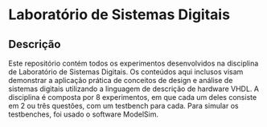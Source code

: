 # Laboratório de Sistemas Digitais

## Descrição

Este repositório contém todos os experimentos desenvolvidos na disciplina de Laboratório de Sistemas Digitais. Os conteúdos aqui inclusos visam demonstrar a aplicação prática de conceitos de design e análise de sistemas digitais utilizando a linguagem de descrição de hardware VHDL. A disciplina é composta por 8 experimentos, em que cada um deles consiste em 2 ou três questões, com um testbench para cada. Para simular os testbenches, foi usado o software ModelSim.

